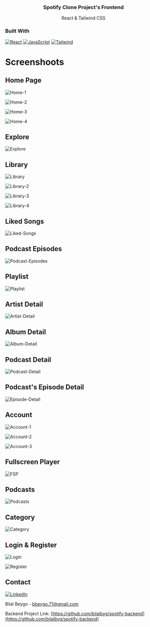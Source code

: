<!-- PROJECT LOGO -->
<br />
<div align="center">

  <h3 align="center">Spotify Clone Project's Frontend</h3>
  <p align="center">
    React & Tailwind CSS
  </p>
</div>

### Built With 
[![React][React.js]][React-url] [![JavaScript][JavaScript.com]][Javascript-url] [![Tailwind][Tailwind.com]][Tailwind-url]


<!-- Images -->
# Screenshoots 
## Home Page
![Home-1](https://github.com/bilalbyg/Spotify-Clone-Frontend/assets/61252848/42690e37-065d-4567-8747-89abb825446a)

![Home-2](https://github.com/bilalbyg/Spotify-Clone-Frontend/assets/61252848/9e1883c5-bc41-4cad-8021-6cb0325728f9)

![Home-3](https://github.com/bilalbyg/Spotify-Clone-Frontend/assets/61252848/90e83304-a30b-4100-ae5f-8b0fcd781833)

![Home-4](https://github.com/bilalbyg/Spotify-Clone-Frontend/assets/61252848/3eaaf477-a4a0-47d3-ba5e-c7defff6280d)

## Explore
![Explore](https://github.com/bilalbyg/Spotify-Clone-Frontend/assets/61252848/2857b06b-a36c-4cac-8bd2-2a57211c2b52)

## Library
![Library](https://github.com/bilalbyg/Spotify-Clone-Frontend/assets/61252848/95010582-2691-4e34-8712-2fc31e7a9898)

![Library-2](https://github.com/bilalbyg/Spotify-Clone-Frontend/assets/61252848/d61399f2-fe61-4b15-acbc-6a86bce21b2f)

![Library-3](https://github.com/bilalbyg/Spotify-Clone-Frontend/assets/61252848/d0fc5fc8-f3dc-4909-9652-3adf47e14d4d)

![Library-4](https://github.com/bilalbyg/Spotify-Clone-Frontend/assets/61252848/e1291f24-aeb1-4a96-9c0a-5a8b0f1c3c91)

## Liked Songs
![Liked-Songs](https://github.com/bilalbyg/Spotify-Clone-Frontend/assets/61252848/65136fa1-7ce5-4ebb-8220-584e118553ed)

## Podcast Episodes
![Podcast-Episodes](https://github.com/bilalbyg/Spotify-Clone-Frontend/assets/61252848/fd8472ed-8bbf-485f-af6d-b8b89b4c36a1)

## Playlist
![Playlist](https://github.com/bilalbyg/Spotify-Clone-Frontend/assets/61252848/53a2b00f-93eb-4cf5-b974-531d9e85a82a)

## Artist Detail
![Artist-Detail](https://github.com/bilalbyg/Spotify-Clone-Frontend/assets/61252848/0a38dd74-2337-4946-b0c3-4b60c3808cae)

## Album Detail
![Album-Detail](https://github.com/bilalbyg/Spotify-Clone-Frontend/assets/61252848/21420dcf-4e01-42a9-a1fc-c0cd055ccc72)

## Podcast Detail
![Podcast-Detail](https://github.com/bilalbyg/Spotify-Clone-Frontend/assets/61252848/f3024366-02d2-4acb-af5f-3c5f722e45aa)

## Podcast's Episode Detail
![Episode-Detail](https://github.com/bilalbyg/Spotify-Clone-Frontend/assets/61252848/5d70b26f-8587-4b47-97df-734bcac935d4)

## Account
![Account-1](https://github.com/bilalbyg/Spotify-Clone-Frontend/assets/61252848/3f6c9bc5-7eaa-48a2-b340-d31bff825924)

![Account-2](https://github.com/bilalbyg/Spotify-Clone-Frontend/assets/61252848/4af6eab4-184a-404d-9ed5-b8dd17f91366)

![Account-3](https://github.com/bilalbyg/Spotify-Clone-Frontend/assets/61252848/9171cfbb-f3ef-4912-a654-9e6eba342ad4)

## Fullscreen Player
![FSP](https://github.com/bilalbyg/Spotify-Clone-Frontend/assets/61252848/89e30a37-332c-4ff8-ba54-d5f35172b80f)

## Podcasts
![Podcasts](https://github.com/bilalbyg/Spotify-Clone-Frontend/assets/61252848/4978e085-bd1a-4a07-9e11-45e9317e8e73)

## Category
![Category](https://github.com/bilalbyg/Spotify-Clone-Frontend/assets/61252848/e9365e08-219e-4a07-bd00-bb397bd5531d)

## Login & Register
![Login](https://github.com/bilalbyg/Spotify-Clone-Frontend/assets/61252848/3a5e7038-4def-4b65-87f2-0aa524f83591)

![Register](https://github.com/bilalbyg/Spotify-Clone-Frontend/assets/61252848/0ed81c9a-518f-48f4-b9e1-91e70610c5c9)

<!-- CONTACT -->
## Contact
[![LinkedIn][linkedin-shield]][linkedin-url]

Bilal Beygo - bbeygo.71@gmail.com

Backend Project Link: [https://github.com/bilalbyg/spotify-backend](https://github.com/bilalbyg/spotify-backend)

<!-- MARKDOWN LINKS & IMAGES -->
<!-- https://www.markdownguide.org/basic-syntax/#reference-style-links -->
[linkedin-shield]: https://img.shields.io/badge/-LinkedIn-black.svg?style=for-the-badge&logo=linkedin&colorB=555
[linkedin-url]: https://www.linkedin.com/in/bilal-beygo/
[React.js]: https://img.shields.io/badge/React-20232A?style=for-the-badge&logo=react&logoColor=61DAFB
[React-url]: https://reactjs.org/

[Tailwind.com]: https://img.shields.io/badge/Tailwind_CSS-38B2AC?style=for-the-badge&logo=tailwind-css&logoColor=white
[Tailwind-url]: https://tailwindcss.com/

[Javascript.com]: 	https://img.shields.io/badge/JavaScript-F7DF1E?style=for-the-badge&logo=javascript&logoColor=black
[Javascript-url]: https://javascript.com 
